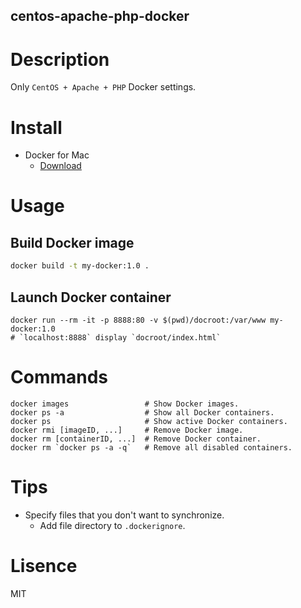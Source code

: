 centos-apache-php-docker
---

# Description
Only `CentOS + Apache + PHP` Docker settings.  

# Install
- Docker for Mac
  - [Download](https://docs.docker.com/docker-for-mac/)

# Usage
## Build Docker image
```bash
docker build -t my-docker:1.0 .
```
## Launch Docker container
```
docker run --rm -it -p 8888:80 -v $(pwd)/docroot:/var/www my-docker:1.0
# `localhost:8888` display `docroot/index.html`
```

# Commands
```
docker images                 # Show Docker images.
docker ps -a                  # Show all Docker containers.
docker ps                     # Show active Docker containers.
docker rmi [imageID, ...]     # Remove Docker image.
docker rm [containerID, ...]  # Remove Docker container.
docker rm `docker ps -a -q`   # Remove all disabled containers.
```

# Tips
- Specify files that you don't want to synchronize.
  - Add file directory to `.dockerignore`.

# Lisence
MIT
